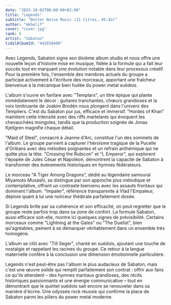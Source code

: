 ```yaml
---
date: "2025-10-02T00:00:00+02:00"
title: "Legends"
subtitle: "Better Noise Music (11 titres, 45:43)"
author: "mkhelif"
cover: "cover.jpg"
rank: 6
artist: "Sabaton"
tidalAlbumId: "442030480"
---
```


Avec Legends, Sabaton signe son dixième album studio et nous offre une nouvelle leçon d'histoire mise en musique,
fidèle à la formule qui a fait leur succès tout en marquant une évolution notable dans leur processus créatif. Pour la
première fois, l'ensemble des membres actuels du groupe a participé activement à l'écriture des morceaux, apportant une
fraîcheur bienvenue à la mécanique bien huilée du power metal suédois.

L'album s'ouvre en fanfare avec "Templars", un titre épique qui plante immédiatement le décor : guitares tranchantes,
chœurs grandioses et la voix tonitruante de Joakim Brodén nous plongent dans l'univers des Templiers. C'est du Sabaton
pur jus, efficace et immersif. "Hordes of Khan" maintient cette intensité avec des riffs martelants qui évoquent les
chevauchées mongoles, tandis que la production soignée de Jonas Kjellgren magnifie chaque détail.

"Maid of Steel", consacré à Jeanne d'Arc, constitue l'un des sommets de l'album. Le groupe parvient à capturer
l'héroïsme tragique de la Pucelle d'Orléans avec des mélodies poignantes et un refrain anthémique qui ne quitte plus la
tête. "Crossing the Rubicon" et "I, Emperor", qui explorent l'épopée de Jules César et Napoléon, démontrent la capacité
de Sabaton à transformer des événements historiques en hymnes fédérateurs.

Le morceau "A Tiger Among Dragons", dédié au légendaire samouraï Miyamoto Musashi, se distingue par son approche plus
mélodique et contemplative, offrant un contraste bienvenu avec les assauts frontaux qui dominent l'album. "Impaler",
référence transparente à Vlad l'Empaleur, déploie quant à lui une noirceur théâtrale parfaitement dosée.

Si Legends brille par sa cohérence et son efficacité, on peut regretter que le groupe reste parfois trop dans sa zone
de confort. La formule Sabaton, aussi efficace soit-elle, montre ici quelques signes de prévisibilité. Certains morceaux
comme "Lightning at the Gates" ou "The Duelist", bien qu'agréables, peinent à se démarquer véritablement dans un
ensemble très homogène.

L'album se clôt avec "Till Seger", chanté en suédois, ajoutant une touche de nostalgie et rappelant les racines du
groupe. Ce retour à la langue maternelle confère à la conclusion une dimension émotionnelle particulière.

Legends n'est peut-être pas l'album le plus audacieux de Sabaton, mais c'est une œuvre solide qui remplit parfaitement
son contrat : offrir aux fans ce qu'ils attendent – des hymnes martiaux grandioses, des récits historiques passionnants
et une énergie communicative – tout en démontrant que le quintet suédois sait encore se renouveler dans sa manière
d'écrire. Une odyssée rock réussie qui confirme la place de Sabaton parmi les piliers du power metal moderne.

